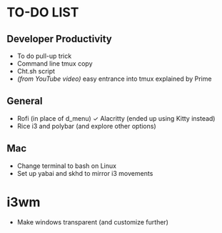 # TO-DO LIST
## Developer Productivity 
- To do pull-up trick
- Command line tmux copy
- Cht.sh script
- *(from YouTube video)* easy entrance into tmux explained by Prime

## General
- Rofi (in place of d_menu)
✓ Alacritty (ended up using Kitty instead)
- Rice i3 and polybar (and explore other options)

## Mac
- Change terminal to bash on Linux
- Set up yabai and skhd to mirror i3 movements

# i3wm
- Make windows transparent (and customize further)
